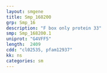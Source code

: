 ```yaml
---
layout: smgene
title: Smp_168200
grp: Smp_16
description: "F box only protein 33"
smp: Smp_168200.1
uniprot: "G4VFF5"
length:  2409
cdd: "cl02535, pfam12937"
kk: ns
categories: sm
---
```

